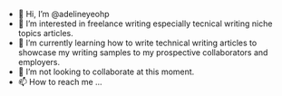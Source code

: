 - 👋 Hi, I’m @adelineyeohp
- 👀 I’m interested in freelance writing especially tecnical writing niche topics articles. 
- 🌱 I’m currently learning how to write technical writing articles to showcase my writing samples to my prospective collaborators and employers.
- 💞️ I’m not looking to collaborate at this moment.
- 📫 How to reach me ...

<!---
adelineyeohp/adelineyeohp is a ✨ special ✨ repository because its `README.md` (this file) appears on your GitHub profile.
You can click the Preview link to take a look at your changes.
--->
